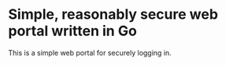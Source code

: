 # Simple, reasonably secure web portal written in Go
This is a simple web portal for securely logging in.

